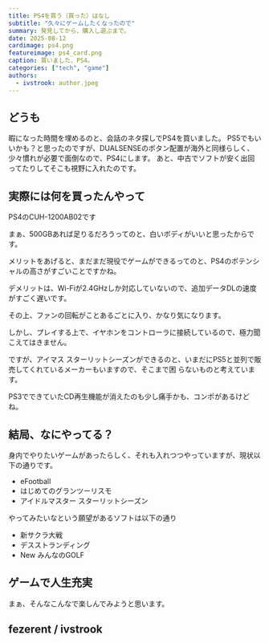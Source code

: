 ```yaml
---
title: PS4を買う（買った）はなし
subtitle: "久々にゲームしたくなったので"
summary: 発見してから、購入し遊ぶまで。
date: 2025-08-12
cardimage: ps4.png
featureimage: ps4_card.png
caption: 買いました、PS4。
categories: ["tech", "game"]
authors:
  - ivstrook: author.jpeg
---
```

## どうも

暇になった時間を埋めるのと、会話のネタ探しでPS4を買いました。
PS5でもいいかも？と思ったのですが、DUALSENSEのボタン配置が海外と同様らしく、少々慣れが必要で面倒なので、PS4にします。
あと、中古でソフトが安く出回ってたりしてそこも視野に入れたのです。

## 実際には何を買ったんやって

PS4のCUH-1200AB02です

まぁ、500GBあれば足りるだろうってのと、白いボディがいいと思ったからです。

メリットをあげると、まだまだ現役でゲームができるってのと、PS4のポテンシャルの高さがすごいことですかね。

デメリットは、Wi-Fiが2.4GHzしか対応していないので、追加データDLの速度がすごく遅いです。

その上、ファンの回転がことあるごとに入り、かなり気になります。

しかし、プレイする上で、イヤホンをコントローラに接続しているので、極力聞こえてはきません。

ですが、アイマス スターリットシーズンができるのと、いまだにPS5と並列で販売してくれているメーカーもいますので、そこまで困
らないものと考えています。

PS3でできていたCD再生機能が消えたのも少し痛手かも、コンポがあるけどね。

## 結局、なにやってる？


身内でやりたいゲームがあったらしく、それも入れつつやっていますが、現状以下の通りです。
- eFootball
- はじめてのグランツーリスモ
- アイドルマスター スターリットシーズン

やってみたいなという願望があるソフトは以下の通り
- 新サクラ大戦
- デスストランディング
- New みんなのGOLF

## ゲームで人生充実

まぁ、そんなこんなで楽しんでみようと思います。

## fezerent / ivstrook